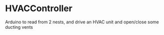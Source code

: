 # HVACController
Arduino to read from 2 nests, and drive an HVAC unit and open/close some ducting vents
